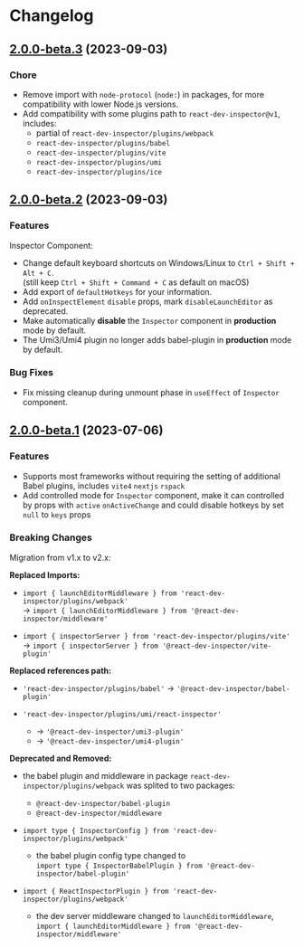 # Changelog



## [2.0.0-beta.3](https://github.com/zthxxx/react-dev-inspector/compare/v2.0.0-beta.2...v2.0.0-beta.3) (2023-09-03)

### Chore

- Remove import with `node-protocol` (`node:`) in packages, for more compatibility with lower Node.js versions.
- Add compatibility with some plugins path to `react-dev-inspector@v1`, includes:
  - partial of `react-dev-inspector/plugins/webpack`
  - `react-dev-inspector/plugins/babel`
  - `react-dev-inspector/plugins/vite`
  - `react-dev-inspector/plugins/umi`
  - `react-dev-inspector/plugins/ice`


## [2.0.0-beta.2](https://github.com/zthxxx/react-dev-inspector/compare/v2.0.0-beta.1...v2.0.0-beta.2) (2023-09-03)

### Features

Inspector Component:

- Change default keyboard shortcuts on Windows/Linux to `Ctrl + Shift + Alt + C`. <br/>
  (still keep `Ctrl + Shift + Command + C` as default on macOS)
- Add export of `defaultHotkeys` for your information.
- Add `onInspectElement` `disable` props, mark `disableLaunchEditor` as deprecated.
- Make automatically **disable** the `Inspector` component in **production** mode by default.
- The Umi3/Umi4 plugin no longer adds babel-plugin in **production** mode by default.

### Bug Fixes

- Fix missing cleanup during unmount phase in `useEffect` of `Inspector` component.


## [2.0.0-beta.1](https://github.com/zthxxx/react-dev-inspector/compare/v1.9.0...v2.0.0-beta.1) (2023-07-06)

### Features

- Supports most frameworks without requiring the setting of additional Babel plugins, includes `vite4` `nextjs` `rspack`
- Add controlled mode for `Inspector` component,
  make it can controlled by props with `active` `onActiveChange`
  and could disable hotkeys by set `null` to `keys` props

### Breaking Changes

Migration from v1.x to v2.x:

**Replaced Imports:**

- `import { launchEditorMiddleware } from 'react-dev-inspector/plugins/webpack'` <br/>
  -> `import { launchEditorMiddleware } from '@react-dev-inspector/middleware'`

- `import { inspectorServer } from 'react-dev-inspector/plugins/vite'` <br/>
  -> `import { inspectorServer } from '@react-dev-inspector/vite-plugin'`

**Replaced references path:**

- `'react-dev-inspector/plugins/babel'` -> `'@react-dev-inspector/babel-plugin'`

- `'react-dev-inspector/plugins/umi/react-inspector'`
  - -> `'@react-dev-inspector/umi3-plugin'`
  - -> `'@react-dev-inspector/umi4-plugin'`


**Deprecated and Removed:**

- the babel plugin and middleware in package `react-dev-inspector/plugins/webpack` was splited to two packages:
  - `@react-dev-inspector/babel-plugin`
  - `@react-dev-inspector/middleware`

- `import type { InspectorConfig } from 'react-dev-inspector/plugins/webpack'`
  - the babel plugin config type changed to <br/>
    `import type { InspectorBabelPlugin } from '@react-dev-inspector/babel-plugin'`

- `import { ReactInspectorPlugin } from 'react-dev-inspector/plugins/webpack'`
  - the dev server middleware changed to `launchEditorMiddleware`, <br/>
    `import { launchEditorMiddleware } from '@react-dev-inspector/middleware'`
